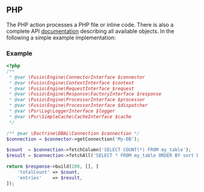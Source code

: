 
## PHP

The PHP action processes a PHP file or inline code. There is also a complete API
[documentation](http://www.fusio-project.org/documentation/php) describing all
available objects. In the following a simple example implementation:

### Example

```php
<?php
/**
 * @var \Fusio\Engine\ConnectorInterface $connector
 * @var \Fusio\Engine\ContextInterface $context
 * @var \Fusio\Engine\RequestInterface $request
 * @var \Fusio\Engine\Response\FactoryInterface $response
 * @var \Fusio\Engine\ProcessorInterface $processor
 * @var \Fusio\Engine\ProcessorInterface $dispatcher
 * @var \Psr\Log\LoggerInterface $logger
 * @var \Psr\SimpleCache\CacheInterface $cache
 */

/** @var \Doctrine\DBAL\Connection $connection */
$connection = $connector->getConnection('My-DB');

$count  = $connection->fetchColumn('SELECT COUNT(*) FROM my_table');
$result = $connection->fetchAll('SELECT * FROM my_table ORDER BY sort DESC');

return $response->build(200, [], [
    'totalCount' => $count,
    'entries'    => $result,
]);
```
